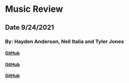 # Music Review

## Date 9/24/2021

### By: Hayden Anderson, Neil Italia and Tyler Jones

#### [GitHub](https://github.com/hayden707)

#### [GitHub](https://github.com/neilitalia)

#### [GitHub](https://github.com/msiroilem)
